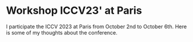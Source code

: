 # Workshop ICCV23' at Paris

I participate the ICCV 2023 at Paris from October 2nd to October 6th. Here is some of my thoughts about the conference.